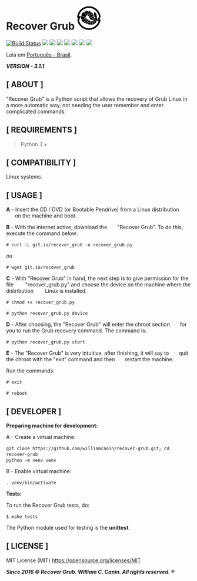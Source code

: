 
# Recover Grub ![An image](https://raw.githubusercontent.com/williamcanin/recover-grub/master/.github/readme/recover-grub-64x64.png)

[![Build Status](https://travis-ci.org/williamcanin/recover-grub.svg?branch=master)](https://travis-ci.org/williamcanin/recover-grub) ![](https://img.shields.io/github/languages/top/williamcanin/recover-grub.svg?colorB=blue&style=flat-square) ![](https://img.shields.io/github/commit-activity/y/williamcanin/recover-grub.svg?style=flat-square) ![](https://img.shields.io/github/last-commit/williamcanin/recover-grub.svg?style=flat-square) ![](https://img.shields.io/github/last-commit/williamcanin/recover-grub/master.svg?style=flat-square) ![](https://img.shields.io/github/watchers/williamcanin/recover-grub.svg?style=flat-square) ![](https://img.shields.io/github/stars/williamcanin/recover-grub.svg?style=flat-square) ![](https://img.shields.io/github/forks/williamcanin/recover-grub.svg?style=flat-square)

Leia em [Português - Brasil](https://github.com/williamcanin/recover-grub/blob/master/README-PtBr.md).

***VERSION - 3.1.1***

## [ ABOUT ]

"Recover Grub" is a Python script that allows the recovery of Grub
Linux in a more automatic way, not needing the user
remember and enter complicated commands.

## [ REQUIREMENTS ]

> Python 3.+

## [ COMPATIBILITY ]

Linux systems.

## [ USAGE ]

**A** - Insert the CD / DVD (or Bootable Pendrive) from a Linux distribution
      on the machine and boot.

**B** - With the internet active, download the
      "Recover Grub". To do this, execute the command below:

~~~shell
# curl -L git.io/recover_grub -o recover_grub.py
~~~

ou

~~~shell
# wget git.io/recover_grub
~~~

**C** -  With "Recover Grub" in hand, the next step is to give permission for the file
       "recover_grub.py" and choose the device on the machine where the distribution
       Linux is installed.

~~~shell
# chmod +x recover_grub.py
~~~

~~~shell
# python recover_grub.py device
~~~

**D** - After choosing, the "Recover Grub" will enter the chroot section
      for you to run the Grub recovery command. The command is:

~~~shell
# python recover_grub.py start
~~~

**E** - The "Recover Grub" is very intuitive, after finishing, it will say to
      quit the chroot with the "exit" command and then
      restart the machine.

Run the commands:

~~~shell
# exit
~~~

~~~shell
# reboot
~~~

## [ DEVELOPER ]

**Preparing machine for development:**

A - Create a virtual machine:

~~~shell
git clone https://github.com/williamcanin/recover-grub.git; cd recover-grub
python -m venv venv
~~~

B - Enable virtual machine:

~~~shell
. venv/bin/activate
~~~

**Tests:**

To run the Recover Grub tests, do:

~~~shell
$ make tests
~~~

The Python module used for testing is the **unittest**.

## [ LICENSE ]

  MIT License (MIT) <https://opensource.org/licenses/MIT>

 ***Since 2016 © Recover Grub. William C. Canin. All rights reserved. ®***
